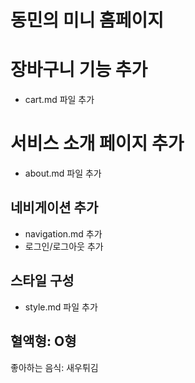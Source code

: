 # 동민의 미니 홈페이지

# 장바구니 기능 추가

- cart.md 파일 추가

# 서비스 소개 페이지 추가

- about.md 파일 추가

## 네비게이션 추가

- navigation.md 추가
- 로그인/로그아웃 추가

## 스타일 구성

- style.md 파일 추가

## 혈액형: O형

좋아하는 음식: 새우튀김
